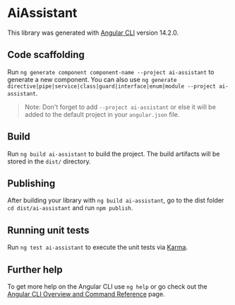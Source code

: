 # AiAssistant

This library was generated with [Angular CLI](https://github.com/angular/angular-cli) version 14.2.0.

## Code scaffolding

Run `ng generate component component-name --project ai-assistant` to generate a new component. You can also use `ng generate directive|pipe|service|class|guard|interface|enum|module --project ai-assistant`.
> Note: Don't forget to add `--project ai-assistant` or else it will be added to the default project in your `angular.json` file. 

## Build

Run `ng build ai-assistant` to build the project. The build artifacts will be stored in the `dist/` directory.

## Publishing

After building your library with `ng build ai-assistant`, go to the dist folder `cd dist/ai-assistant` and run `npm publish`.

## Running unit tests

Run `ng test ai-assistant` to execute the unit tests via [Karma](https://karma-runner.github.io).

## Further help

To get more help on the Angular CLI use `ng help` or go check out the [Angular CLI Overview and Command Reference](https://angular.io/cli) page.
